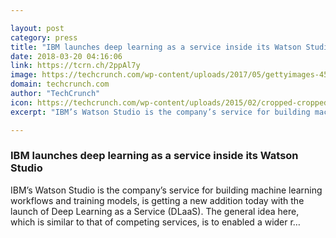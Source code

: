 ```yaml
---

layout: post
category: press
title: "IBM launches deep learning as a service inside its Watson Studio"
date: 2018-03-20 04:16:06
link: https://tcrn.ch/2ppAl7y
image: https://techcrunch.com/wp-content/uploads/2017/05/gettyimages-458119325.jpg?w=602
domain: techcrunch.com
author: "TechCrunch"
icon: https://techcrunch.com/wp-content/uploads/2015/02/cropped-cropped-favicon-gradient.png?w=180
excerpt: "IBM’s Watson Studio is the company’s service for building machine learning workflows and training models, is getting a new addition today with the launch of Deep Learning as a Service (DLaaS). The general idea here, which is similar to that of competing services, is to enabled a wider r…"

---
```


### IBM launches deep learning as a service inside its Watson Studio

IBM’s Watson Studio is the company’s service for building machine learning workflows and training models, is getting a new addition today with the launch of Deep Learning as a Service (DLaaS). The general idea here, which is similar to that of competing services, is to enabled a wider r…
